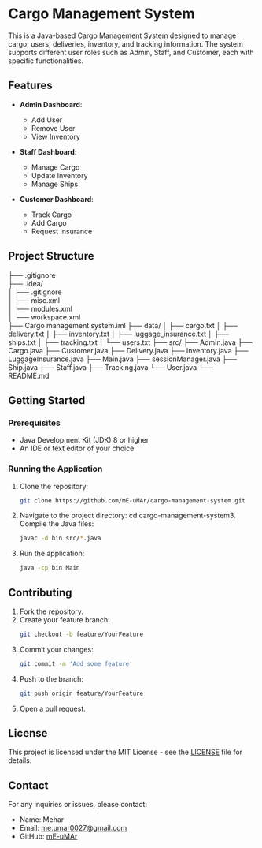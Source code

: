 # Cargo Management System

This is a Java-based Cargo Management System designed to manage cargo, users, deliveries, inventory, and tracking information. The system supports different user roles such as Admin, Staff, and Customer, each with specific functionalities.

## Features

- **Admin Dashboard**:
  - Add User
  - Remove User
  - View Inventory

- **Staff Dashboard**:
  - Manage Cargo
  - Update Inventory
  - Manage Ships

- **Customer Dashboard**:
  - Track Cargo
  - Add Cargo
  - Request Insurance

## Project Structure

├── .gitignore  
├── .idea/  
│   ├── .gitignore  
│   ├── misc.xml  
│   ├── modules.xml  
│   └── workspace.xml  
├── Cargo management system.iml
├── data/
│   ├── cargo.txt
│   ├── delivery.txt
│   ├── inventory.txt
│   ├── luggage_insurance.txt
│   ├── ships.txt
│   ├── tracking.txt
│   └── users.txt
├── src/
    ├── Admin.java
    ├── Cargo.java
    ├── Customer.java
    ├── Delivery.java
    ├── Inventory.java
    ├── LuggageInsurance.java
    ├── Main.java
    ├── sessionManager.java
    ├── Ship.java
    ├── Staff.java
    ├── Tracking.java
    └── User.java
└── README.md
 
## Getting Started

### Prerequisites

- Java Development Kit (JDK) 8 or higher
- An IDE or text editor of your choice

### Running the Application

1. Clone the repository:
   ```sh
   git clone https://github.com/mE-uMAr/cargo-management-system.git
   ```

2. Navigate to the project directory:
    cd cargo-management-system3. Compile the Java files:
    ```sh
    javac -d bin src/*.java
    ```

4. Run the application:
    ```sh
    java -cp bin Main
    ```

## Contributing

1. Fork the repository.
2. Create your feature branch:
    ```sh
    git checkout -b feature/YourFeature
    ```
3. Commit your changes:
    ```sh
    git commit -m 'Add some feature'
    ```
4. Push to the branch:
    ```sh
    git push origin feature/YourFeature
    ```
5. Open a pull request.

## License
This project is licensed under the MIT License - see the [LICENSE](LICENSE) file for details.


## Contact

For any inquiries or issues, please contact:

- Name: Mehar
- Email: me.umar0027@gmail.com
- GitHub: [mE-uMAr](https://github.com/mE-uMAr)
